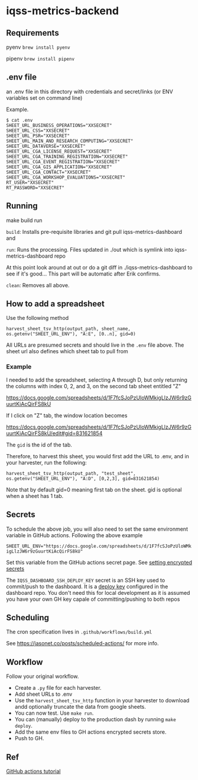 # iqss-metrics-backend

## Requirements 

pyenv ```brew install pyenv```

pipenv ```brew install pipenv```

  
## .env file
an .env file in this directory with credentials and secret/links (or
ENV variables set on command line)

Example.

```
$ cat .env
SHEET_URL_BUSINESS_OPERATIONS="XXSECRET"
SHEET_URL_CSS="XXSECRET"
SHEET_URL_PSR="XXSECRET"
SHEET_URL_MAIN_AND_RESEARCH_COMPUTING="XXSECRET"
SHEET_URL_DATAVERSE="XXSECRET"
SHEET_URL_CGA_LICENSE_REQUEST="XXSECRET"
SHEET_URL_CGA_TRAINING_REGISTRATION="XXSECRET"
SHEET_URL_CGA_EVENT_REGISTRATION="XXSECRET"
SHEET_URL_CGA_GIS_APPLICATION="XXSECRET"
SHEET_URL_CGA_CONTACT="XXSECRET"
SHEET_URL_CGA_WORKSHOP_EVALUATIONS="XXSECRET"
RT_USER="XXSECRET"
RT_PASSWORD="XXSECRET"
```

## Running
make build run 

`build`: Installs pre-requisite libraries and git pull iqss-metrics-dashboard and 

`run`: Runs the processing. Files updated in ./out which is symlink into iqss-metrics-dashboard repo

At this point look around at out or do a git diff in ./iqss-metrics-dashboard to see if it's good... 
This part will be automatic after Erik confirms.

`clean`: Removes all above.

## How to add a spreadsheet
Use the following method

```
harvest_sheet_tsv_http(output_path, sheet_name, os.getenv("SHEET_URL_ENV"), "A:E", [0..n], gid=0)
```

All URLs are presumed secrets and should live in the `.env` file above. The sheet url also defines which sheet tab 
to pull from

### Example

I needed to add the spreadsheet, selecting A through D, but only returning the columns with index 0, 2, and 3, 
on the second tab sheet entitled "Z"

https://docs.google.com/spreadsheets/d/1F7fcSJoPzUloWMkigLlzJW6r9zGuurtKiAcQirFS8kU

If I click on "Z" tab, the window location becomes

https://docs.google.com/spreadsheets/d/1F7fcSJoPzUloWMkigLlzJW6r9zGuurtKiAcQirFS8kU/edit#gid=831621854

The `gid` is the id of the tab.

Therefore, to harvest this sheet, you would first add the URL to .env, and in your harvester, run  the following:

```
harvest_sheet_tsv_http(output_path, "test_sheet", os.getenv("SHEET_URL_ENV"), "A:D", [0,2,3], gid=831621854)
```

Note that by default gid=0 meaning first tab on the sheet. gid is optional when a sheet has 1 tab.

## Secrets
To schedule the above job, you will also need to set the same environment variable in GitHub actions.
Following the above example

`SHEET_URL_ENV="https://docs.google.com/spreadsheets/d/1F7fcSJoPzUloWMkigLlzJW6r9zGuurtKiAcQirFS8kU"`

Set this variable from the GitHub actions secret page. 
See [setting encrypted secrets](https://docs.github.com/en/free-pro-team@latest/actions/reference/encrypted-secrets)

The `IQSS_DASHBOARD_SSH_DEPLOY_KEY` secret is an SSH key used to commit/push to the dashboard. 
It is a [deploy key](https://docs.github.com/en/free-pro-team@latest/developers/overview/managing-deploy-keys) 
configured in the dashboard repo. You don't need this for local development as it is assumed you have 
your own GH key capale of committing/pushing to both repos  

##  Scheduling
The cron specification lives in `.github/workflows/build.yml`

See https://jasonet.co/posts/scheduled-actions/ for more info.

## Workflow
Follow your original workflow. 
* Create a `.py` file for each harvester.
* Add sheet URLs to .env
* Use the `harvest_sheet_tsv_http` function in your harvester to download andd optionally truncate the data from google sheets.
* You can now test. Use `make run`.
* You can (manually) deploy to the production dash by running `make deploy`. 
* Add the same env files to GH actions encrypted secrets store.
* Push to GH.

## Ref
[GitHub actions tutorial](https://lab.github.com/githubtraining/github-actions:-hello-world)